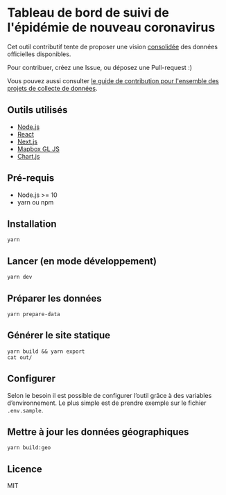 # Tableau de bord de suivi de l'épidémie de nouveau coronavirus

Cet outil contributif tente de proposer une vision [consolidée](https://github.com/opencovid19-fr/data) des données officielles disponibles.

Pour contribuer, créez une Issue, ou déposez une Pull-request :)

Vous pouvez aussi consulter [le guide de contribution pour l'ensemble des projets de collecte de données](https://github.com/opencovid19-fr/comment-contribuer).

## Outils utilisés

* [Node.js](https://nodejs.org)
* [React](https://reactjs.org)
* [Next.js](https://nextjs.org)
* [Mapbox GL JS](https://docs.mapbox.com/mapbox-gl-js/)
* [Chart.js](https://www.chartjs.org)

## Pré-requis

* Node.js >= 10
* yarn ou npm

## Installation

```
yarn
```

## Lancer (en mode développement)

```
yarn dev
```

## Préparer les données

```
yarn prepare-data
```

## Générer le site statique

```
yarn build && yarn export
cat out/
```

## Configurer

Selon le besoin il est possible de configurer l’outil grâce à des variables d’environnement. Le plus simple est de prendre exemple sur le fichier `.env.sample`.

## Mettre à jour les données géographiques

```
yarn build:geo
```

## Licence

MIT
